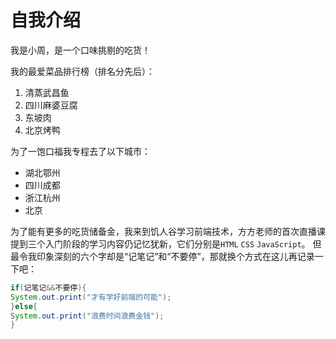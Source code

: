 # 自我介绍
我是小周，是一个口味挑剔的吃货！

我的最爱菜品排行榜（排名分先后）：
1. 清蒸武昌鱼
2. 四川麻婆豆腐
3. 东坡肉
4. 北京烤鸭

为了一饱口福我专程去了以下城市：
* 湖北鄂州
* 四川成都
* 浙江杭州
* 北京

为了能有更多的吃货储备金，我来到饥人谷学习前端技术，方方老师的首次直播课提到三个入门阶段的学习内容仍记忆犹新，它们分别是`HTML` `CSS` `JavaScript`。
但最令我印象深刻的六个字却是“记笔记”和“不要停”，那就换个方式在这儿再记录一下吧：
~~~Java
if(记笔记&&不要停){
System.out.print("才有学好前端的可能");
}else{
System.out.print("浪费时间浪费金钱");
}
~~~
